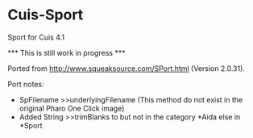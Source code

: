 Cuis-Sport
==========

Sport for Cuis 4.1

*** This is still work in progress ***

Ported from http://www.squeaksource.com/SPort.html (Version 2.0.31).

Port notes:

- SpFilename >>underlyingFilename (This method do not exist in the original Pharo One Click image)
- Added String >>trimBlanks to but not in the category *Aida else in *Sport
